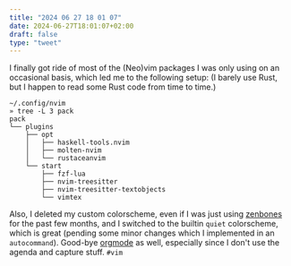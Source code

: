 ```yaml
---
title: "2024 06 27 18 01 07"
date: 2024-06-27T18:01:07+02:00
draft: false
type: "tweet"
---
```


I finally got ride of most of the (Neo)vim packages I was only using on an occasional basis, which led me to the following setup: (I barely use Rust, but I happen to read some Rust code from time to time.)

```shell
~/.config/nvim
» tree -L 3 pack
pack
└── plugins
    ├── opt
    │   ├── haskell-tools.nvim
    │   ├── molten-nvim
    │   └── rustaceanvim
    └── start
        ├── fzf-lua
        ├── nvim-treesitter
        ├── nvim-treesitter-textobjects
        └── vimtex
```

Also, I deleted my custom colorscheme, even if I was just using [zenbones](https://github.com/zenbones-theme/zenbones.nvim) for the past few months, and I switched to the builtin `quiet` colorscheme, which is great (pending some minor changes which I implemented in an `autocommand`). Good-bye [orgmode](https://github.com/nvim-orgmode/orgmode) as well, especially since I don't use the agenda and capture stuff. `#vim`
